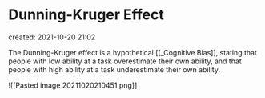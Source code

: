 # Dunning-Kruger Effect
created: 2021-10-20 21:02

The Dunning-Kruger effect is a hypothetical [[_Cognitive Bias]], stating that people with low ability at a task overestimate their own ability, and that people with high ability at a task underestimate their own ability.

![[Pasted image 20211020210451.png]]
